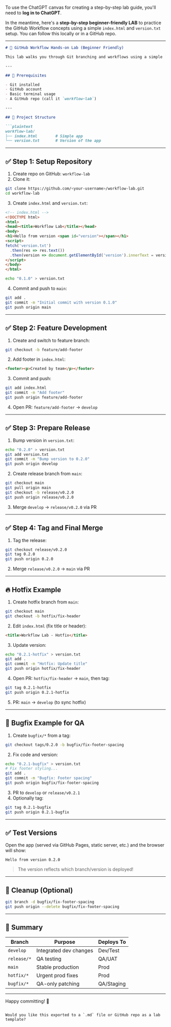 To use the ChatGPT canvas for creating a step-by-step lab guide, you'll need to **log in to ChatGPT**.

In the meantime, here's a **step-by-step beginner-friendly LAB** to practice the GitHub Workflow concepts using a simple `index.html` and `version.txt` setup. You can follow this locally or in a GitHub repo.

---

````markdown
# 🧪 GitHub Workflow Hands-on Lab (Beginner Friendly)

This lab walks you through Git branching and workflows using a simple `index.html` file and a `version.txt` to track versions across environments.

---

## 🧰 Prerequisites

- Git installed
- GitHub account
- Basic terminal usage
- A GitHub repo (call it `workflow-lab`)

---

## 📁 Project Structure

```plaintext
workflow-lab/
├── index.html        # Simple app
└── version.txt       # Version of the app
````

---

## ✅ Step 1: Setup Repository

1. Create repo on GitHub: `workflow-lab`
2. Clone it:

```bash
git clone https://github.com/<your-username>/workflow-lab.git
cd workflow-lab
```

3. Create `index.html` and `version.txt`:

```html
<!-- index.html -->
<!DOCTYPE html>
<html>
<head><title>Workflow Lab</title></head>
<body>
<h1>Hello from version <span id="version"></span></h1>
<script>
fetch('version.txt')
  .then(res => res.text())
  .then(version => document.getElementById('version').innerText = version);
</script>
</body>
</html>
```

```bash
echo "0.1.0" > version.txt
```

4. Commit and push to `main`:

```bash
git add .
git commit -m "Initial commit with version 0.1.0"
git push origin main
```

---

## ✅ Step 2: Feature Development

1. Create and switch to feature branch:

```bash
git checkout -b feature/add-footer
```

2. Add footer in `index.html`:

```html
<footer><p>Created by team</p></footer>
```

3. Commit and push:

```bash
git add index.html
git commit -m "Add footer"
git push origin feature/add-footer
```

4. Open PR: `feature/add-footer` → `develop`

---

## ✅ Step 3: Prepare Release

1. Bump version in `version.txt`:

```bash
echo "0.2.0" > version.txt
git add version.txt
git commit -m "Bump version to 0.2.0"
git push origin develop
```

2. Create release branch from `main`:

```bash
git checkout main
git pull origin main
git checkout -b release/v0.2.0
git push origin release/v0.2.0
```

3. Merge `develop` → `release/v0.2.0` via PR

---

## ✅ Step 4: Tag and Final Merge

1. Tag the release:

```bash
git checkout release/v0.2.0
git tag 0.2.0
git push origin 0.2.0
```

2. Merge `release/v0.2.0` → `main` via PR

---

## 🔥 Hotfix Example

1. Create hotfix branch from `main`:

```bash
git checkout main
git checkout -b hotfix/fix-header
```

2. Edit `index.html` (fix title or header):

```html
<title>Workflow Lab - Hotfix</title>
```

3. Update version:

```bash
echo "0.2.1-hotfix" > version.txt
git add .
git commit -m "Hotfix: Update title"
git push origin hotfix/fix-header
```

4. Open PR: `hotfix/fix-header` → `main`, then tag:

```bash
git tag 0.2.1-hotfix
git push origin 0.2.1-hotfix
```

5. PR: `main` → `develop` (to sync hotfix)

---

## 🐞 Bugfix Example for QA

1. Create `bugfix/*` from a tag:

```bash
git checkout tags/0.2.0 -b bugfix/fix-footer-spacing
```

2. Fix code and version:

```bash
echo "0.2.1-bugfix" > version.txt
# Fix footer styling...
git add .
git commit -m "Bugfix: Footer spacing"
git push origin bugfix/fix-footer-spacing
```

3. PR to `develop` or `release/v0.2.1`
4. Optionally tag:

```bash
git tag 0.2.1-bugfix
git push origin 0.2.1-bugfix
```

---

## ✅ Test Versions

Open the app (served via GitHub Pages, static server, etc.) and the browser will show:

```
Hello from version 0.2.0
```

> The version reflects which branch/version is deployed!

---

## 🧼 Cleanup (Optional)

```bash
git branch -d bugfix/fix-footer-spacing
git push origin --delete bugfix/fix-footer-spacing
```

---

## 🧠 Summary

| Branch      | Purpose                | Deploys To |
| ----------- | ---------------------- | ---------- |
| `develop`   | Integrated dev changes | Dev/Test   |
| `release/*` | QA testing             | QA/UAT     |
| `main`      | Stable production      | Prod       |
| `hotfix/*`  | Urgent prod fixes      | Prod       |
| `bugfix/*`  | QA-only patching       | QA/Staging |

---

Happy committing! 🚀

```

Would you like this exported to a `.md` file or GitHub repo as a lab template?
```

